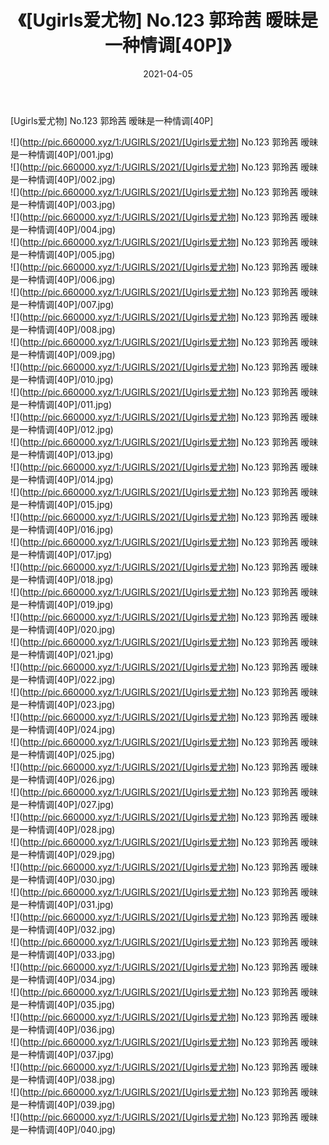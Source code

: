 ﻿---
layout: post
title:  《[Ugirls爱尤物] No.123 郭玲茜 暧昧是一种情调[40P]》
date:   2021-04-05
img: http://pic.660000.xyz/1:/UGIRLS/2021/[Ugirls爱尤物] No.123 郭玲茜 暧昧是一种情调[40P]/000.jpg
categories: [美女, 清纯, 唯美]
---

[Ugirls爱尤物] No.123 郭玲茜 暧昧是一种情调[40P]

  ![](http://pic.660000.xyz/1:/UGIRLS/2021/[Ugirls爱尤物] No.123 郭玲茜 暧昧是一种情调[40P]/001.jpg) <br> ![](http://pic.660000.xyz/1:/UGIRLS/2021/[Ugirls爱尤物] No.123 郭玲茜 暧昧是一种情调[40P]/002.jpg) <br> ![](http://pic.660000.xyz/1:/UGIRLS/2021/[Ugirls爱尤物] No.123 郭玲茜 暧昧是一种情调[40P]/003.jpg) <br> ![](http://pic.660000.xyz/1:/UGIRLS/2021/[Ugirls爱尤物] No.123 郭玲茜 暧昧是一种情调[40P]/004.jpg) <br> ![](http://pic.660000.xyz/1:/UGIRLS/2021/[Ugirls爱尤物] No.123 郭玲茜 暧昧是一种情调[40P]/005.jpg) <br> ![](http://pic.660000.xyz/1:/UGIRLS/2021/[Ugirls爱尤物] No.123 郭玲茜 暧昧是一种情调[40P]/006.jpg) <br> ![](http://pic.660000.xyz/1:/UGIRLS/2021/[Ugirls爱尤物] No.123 郭玲茜 暧昧是一种情调[40P]/007.jpg) <br> ![](http://pic.660000.xyz/1:/UGIRLS/2021/[Ugirls爱尤物] No.123 郭玲茜 暧昧是一种情调[40P]/008.jpg) <br> ![](http://pic.660000.xyz/1:/UGIRLS/2021/[Ugirls爱尤物] No.123 郭玲茜 暧昧是一种情调[40P]/009.jpg) <br> ![](http://pic.660000.xyz/1:/UGIRLS/2021/[Ugirls爱尤物] No.123 郭玲茜 暧昧是一种情调[40P]/010.jpg) <br> ![](http://pic.660000.xyz/1:/UGIRLS/2021/[Ugirls爱尤物] No.123 郭玲茜 暧昧是一种情调[40P]/011.jpg) <br> ![](http://pic.660000.xyz/1:/UGIRLS/2021/[Ugirls爱尤物] No.123 郭玲茜 暧昧是一种情调[40P]/012.jpg) <br> ![](http://pic.660000.xyz/1:/UGIRLS/2021/[Ugirls爱尤物] No.123 郭玲茜 暧昧是一种情调[40P]/013.jpg) <br> ![](http://pic.660000.xyz/1:/UGIRLS/2021/[Ugirls爱尤物] No.123 郭玲茜 暧昧是一种情调[40P]/014.jpg) <br> ![](http://pic.660000.xyz/1:/UGIRLS/2021/[Ugirls爱尤物] No.123 郭玲茜 暧昧是一种情调[40P]/015.jpg) <br> ![](http://pic.660000.xyz/1:/UGIRLS/2021/[Ugirls爱尤物] No.123 郭玲茜 暧昧是一种情调[40P]/016.jpg) <br> ![](http://pic.660000.xyz/1:/UGIRLS/2021/[Ugirls爱尤物] No.123 郭玲茜 暧昧是一种情调[40P]/017.jpg) <br> ![](http://pic.660000.xyz/1:/UGIRLS/2021/[Ugirls爱尤物] No.123 郭玲茜 暧昧是一种情调[40P]/018.jpg) <br> ![](http://pic.660000.xyz/1:/UGIRLS/2021/[Ugirls爱尤物] No.123 郭玲茜 暧昧是一种情调[40P]/019.jpg) <br> ![](http://pic.660000.xyz/1:/UGIRLS/2021/[Ugirls爱尤物] No.123 郭玲茜 暧昧是一种情调[40P]/020.jpg) <br> ![](http://pic.660000.xyz/1:/UGIRLS/2021/[Ugirls爱尤物] No.123 郭玲茜 暧昧是一种情调[40P]/021.jpg) <br> ![](http://pic.660000.xyz/1:/UGIRLS/2021/[Ugirls爱尤物] No.123 郭玲茜 暧昧是一种情调[40P]/022.jpg) <br> ![](http://pic.660000.xyz/1:/UGIRLS/2021/[Ugirls爱尤物] No.123 郭玲茜 暧昧是一种情调[40P]/023.jpg) <br> ![](http://pic.660000.xyz/1:/UGIRLS/2021/[Ugirls爱尤物] No.123 郭玲茜 暧昧是一种情调[40P]/024.jpg) <br> ![](http://pic.660000.xyz/1:/UGIRLS/2021/[Ugirls爱尤物] No.123 郭玲茜 暧昧是一种情调[40P]/025.jpg) <br> ![](http://pic.660000.xyz/1:/UGIRLS/2021/[Ugirls爱尤物] No.123 郭玲茜 暧昧是一种情调[40P]/026.jpg) <br> ![](http://pic.660000.xyz/1:/UGIRLS/2021/[Ugirls爱尤物] No.123 郭玲茜 暧昧是一种情调[40P]/027.jpg) <br> ![](http://pic.660000.xyz/1:/UGIRLS/2021/[Ugirls爱尤物] No.123 郭玲茜 暧昧是一种情调[40P]/028.jpg) <br> ![](http://pic.660000.xyz/1:/UGIRLS/2021/[Ugirls爱尤物] No.123 郭玲茜 暧昧是一种情调[40P]/029.jpg) <br> ![](http://pic.660000.xyz/1:/UGIRLS/2021/[Ugirls爱尤物] No.123 郭玲茜 暧昧是一种情调[40P]/030.jpg) <br> ![](http://pic.660000.xyz/1:/UGIRLS/2021/[Ugirls爱尤物] No.123 郭玲茜 暧昧是一种情调[40P]/031.jpg) <br> ![](http://pic.660000.xyz/1:/UGIRLS/2021/[Ugirls爱尤物] No.123 郭玲茜 暧昧是一种情调[40P]/032.jpg) <br> ![](http://pic.660000.xyz/1:/UGIRLS/2021/[Ugirls爱尤物] No.123 郭玲茜 暧昧是一种情调[40P]/033.jpg) <br> ![](http://pic.660000.xyz/1:/UGIRLS/2021/[Ugirls爱尤物] No.123 郭玲茜 暧昧是一种情调[40P]/034.jpg) <br> ![](http://pic.660000.xyz/1:/UGIRLS/2021/[Ugirls爱尤物] No.123 郭玲茜 暧昧是一种情调[40P]/035.jpg) <br> ![](http://pic.660000.xyz/1:/UGIRLS/2021/[Ugirls爱尤物] No.123 郭玲茜 暧昧是一种情调[40P]/036.jpg) <br> ![](http://pic.660000.xyz/1:/UGIRLS/2021/[Ugirls爱尤物] No.123 郭玲茜 暧昧是一种情调[40P]/037.jpg) <br> ![](http://pic.660000.xyz/1:/UGIRLS/2021/[Ugirls爱尤物] No.123 郭玲茜 暧昧是一种情调[40P]/038.jpg) <br> ![](http://pic.660000.xyz/1:/UGIRLS/2021/[Ugirls爱尤物] No.123 郭玲茜 暧昧是一种情调[40P]/039.jpg) <br> ![](http://pic.660000.xyz/1:/UGIRLS/2021/[Ugirls爱尤物] No.123 郭玲茜 暧昧是一种情调[40P]/040.jpg) <br>